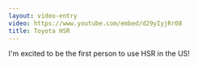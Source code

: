 ```yaml
---
layout: video-entry
video: https://www.youtube.com/embed/d29yIyjRr08
title: Toyota HSR
---
```


I'm excited to be the first person to use HSR in the US!
